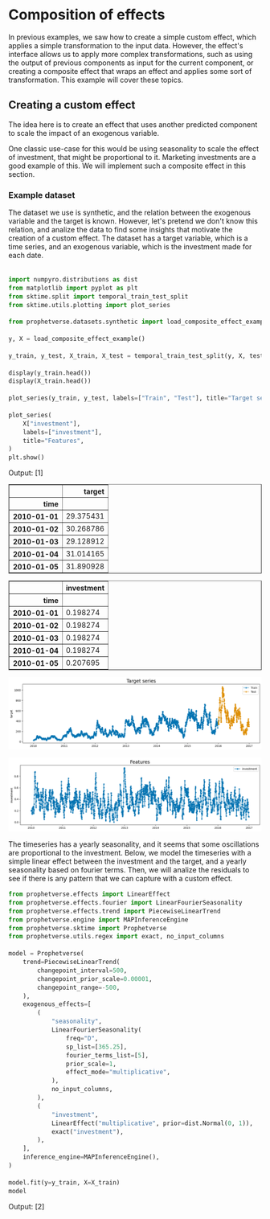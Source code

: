 # Composition of effects

In previous examples, we saw how to create a simple custom effect,
which applies a simple transformation to the input data. However, the effect's
interface allows us to apply more complex transformations, such as using the output
of previous components as input for the current component, or creating a composite
effect that wraps an effect and applies some sort of transformation. This example
will cover these topics.

## Creating a custom effect

The idea here is to create an effect that uses another predicted component
to scale the impact of an exogenous variable.

One classic use-case for this would be using seasonality to scale
the effect of investment, that might be proportional to it.
Marketing investments are a good example of this. We will implement such a composite
effect in this section.

### Example dataset

The dataset we use is synthetic, and the relation between the exogenous variable
and the target is known. However, let's pretend we don't know this relation, and
analize the data to find some insights that motivate the creation of a custom
effect. The dataset has a target variable, which is a time series, and an exogenous
variable, which is the investment made for each date.





```python

import numpyro.distributions as dist
from matplotlib import pyplot as plt
from sktime.split import temporal_train_test_split
from sktime.utils.plotting import plot_series

from prophetverse.datasets.synthetic import load_composite_effect_example

y, X = load_composite_effect_example()

y_train, y_test, X_train, X_test = temporal_train_test_split(y, X, test_size=365)

display(y_train.head())
display(X_train.head())

plot_series(y_train, y_test, labels=["Train", "Test"], title="Target series")

plot_series(
    X["investment"],
    labels=["investment"],
    title="Features",
)
plt.show()


```
<p class="cell-output-title jp-RenderedText jp-OutputArea-output">Output: <span class="cell-output-count">[1]</span></p>


<div>
<style scoped>
    .dataframe tbody tr th:only-of-type {
        vertical-align: middle;
    }

    .dataframe tbody tr th {
        vertical-align: top;
    }

    .dataframe thead th {
        text-align: right;
    }
</style>
<table border="1" class="dataframe">
  <thead>
    <tr style="text-align: right;">
      <th></th>
      <th>target</th>
    </tr>
    <tr>
      <th>time</th>
      <th></th>
    </tr>
  </thead>
  <tbody>
    <tr>
      <th>2010-01-01</th>
      <td>29.375431</td>
    </tr>
    <tr>
      <th>2010-01-02</th>
      <td>30.268786</td>
    </tr>
    <tr>
      <th>2010-01-03</th>
      <td>29.128912</td>
    </tr>
    <tr>
      <th>2010-01-04</th>
      <td>31.014165</td>
    </tr>
    <tr>
      <th>2010-01-05</th>
      <td>31.890928</td>
    </tr>
  </tbody>
</table>
</div>



<div>
<style scoped>
    .dataframe tbody tr th:only-of-type {
        vertical-align: middle;
    }

    .dataframe tbody tr th {
        vertical-align: top;
    }

    .dataframe thead th {
        text-align: right;
    }
</style>
<table border="1" class="dataframe">
  <thead>
    <tr style="text-align: right;">
      <th></th>
      <th>investment</th>
    </tr>
    <tr>
      <th>time</th>
      <th></th>
    </tr>
  </thead>
  <tbody>
    <tr>
      <th>2010-01-01</th>
      <td>0.198274</td>
    </tr>
    <tr>
      <th>2010-01-02</th>
      <td>0.198274</td>
    </tr>
    <tr>
      <th>2010-01-03</th>
      <td>0.198274</td>
    </tr>
    <tr>
      <th>2010-01-04</th>
      <td>0.198274</td>
    </tr>
    <tr>
      <th>2010-01-05</th>
      <td>0.207695</td>
    </tr>
  </tbody>
</table>
</div>



    
![png](index_files/output_1_3.png)
    



    
![png](index_files/output_1_4.png)
    



The timeseries has a yearly seasonality, and it seems that some oscillations are
proportional to
the investment. Below, we model the timeseries with a simple linear effect between
the investment and the target, and a yearly seasonality based on fourier terms.
Then, we will analize the residuals to see if there is any pattern that we can
capture with a custom effect.





```python
from prophetverse.effects import LinearEffect
from prophetverse.effects.fourier import LinearFourierSeasonality
from prophetverse.effects.trend import PiecewiseLinearTrend
from prophetverse.engine import MAPInferenceEngine
from prophetverse.sktime import Prophetverse
from prophetverse.utils.regex import exact, no_input_columns

model = Prophetverse(
    trend=PiecewiseLinearTrend(
        changepoint_interval=500,
        changepoint_prior_scale=0.00001,
        changepoint_range=-500,
    ),
    exogenous_effects=[
        (
            "seasonality",
            LinearFourierSeasonality(
                freq="D",
                sp_list=[365.25],
                fourier_terms_list=[5],
                prior_scale=1,
                effect_mode="multiplicative",
            ),
            no_input_columns,
        ),
        (
            "investment",
            LinearEffect("multiplicative", prior=dist.Normal(0, 1)),
            exact("investment"),
        ),
    ],
    inference_engine=MAPInferenceEngine(),
)

model.fit(y=y_train, X=X_train)
model


```
<p class="cell-output-title jp-RenderedText jp-OutputArea-output">Output: <span class="cell-output-count">[2]</span></p>




<style>#sk-5fb2d78a-dfb8-4467-b0eb-449028736763 {
    /* Definition of color scheme common for light and dark mode */
    --sklearn-color-text: black;
    --sklearn-color-line: gray;
    /* Definition of color scheme for objects */
    --sklearn-color-level-0: #fff5e6;
    --sklearn-color-level-1: #f6e4d2;
    --sklearn-color-level-2: #ffe0b3;
    --sklearn-color-level-3: chocolate;

    /* Specific color for light theme */
    --sklearn-color-text-on-default-background: var(--theme-code-foreground, var(--jp-content-font-color1, black));
    --sklearn-color-background: var(--theme-background, var(--jp-layout-color0, white));
    --sklearn-color-border-box: var(--theme-code-foreground, var(--jp-content-font-color1, black));
    --sklearn-color-icon: #696969;

    @media (prefers-color-scheme: dark) {
      /* Redefinition of color scheme for dark theme */
      --sklearn-color-text-on-default-background: var(--theme-code-foreground, var(--jp-content-font-color1, white));
      --sklearn-color-background: var(--theme-background, var(--jp-layout-color0, #111));
      --sklearn-color-border-box: var(--theme-code-foreground, var(--jp-content-font-color1, white));
      --sklearn-color-icon: #878787;
    }
  }

  #sk-5fb2d78a-dfb8-4467-b0eb-449028736763 {
    color: var(--sklearn-color-text);
  }

  #sk-5fb2d78a-dfb8-4467-b0eb-449028736763 pre {
    padding: 0;
  }

  #sk-5fb2d78a-dfb8-4467-b0eb-449028736763 input.sk-hidden--visually {
    border: 0;
    clip: rect(1px 1px 1px 1px);
    clip: rect(1px, 1px, 1px, 1px);
    height: 1px;
    margin: -1px;
    overflow: hidden;
    padding: 0;
    position: absolute;
    width: 1px;
  }

  #sk-5fb2d78a-dfb8-4467-b0eb-449028736763 div.sk-dashed-wrapped {
    border: 1px dashed var(--sklearn-color-line);
    margin: 0 0.4em 0.5em 0.4em;
    box-sizing: border-box;
    padding-bottom: 0.4em;
    background-color: var(--sklearn-color-background);
  }

  #sk-5fb2d78a-dfb8-4467-b0eb-449028736763 div.sk-container {
    /* jupyter's `normalize.less` sets `[hidden] { display: none; }`
       but bootstrap.min.css set `[hidden] { display: none !important; }`
       so we also need the `!important` here to be able to override the
       default hidden behavior on the sphinx rendered scikit-learn.org.
       See: https://github.com/scikit-learn/scikit-learn/issues/21755 */
    display: inline-block !important;
    position: relative;
  }

  #sk-5fb2d78a-dfb8-4467-b0eb-449028736763 div.sk-text-repr-fallback {
    display: none;
  }

  div.sk-parallel-item,
  div.sk-serial,
  div.sk-item {
    /* draw centered vertical line to link estimators */
    background-image: linear-gradient(var(--sklearn-color-text-on-default-background), var(--sklearn-color-text-on-default-background));
    background-size: 2px 100%;
    background-repeat: no-repeat;
    background-position: center center;
  }

  /* Parallel-specific style estimator block */

  #sk-5fb2d78a-dfb8-4467-b0eb-449028736763 div.sk-parallel-item::after {
    content: "";
    width: 100%;
    border-bottom: 2px solid var(--sklearn-color-text-on-default-background);
    flex-grow: 1;
  }

  #sk-5fb2d78a-dfb8-4467-b0eb-449028736763 div.sk-parallel {
    display: flex;
    align-items: stretch;
    justify-content: center;
    background-color: var(--sklearn-color-background);
    position: relative;
  }

  #sk-5fb2d78a-dfb8-4467-b0eb-449028736763 div.sk-parallel-item {
    display: flex;
    flex-direction: column;
  }

  #sk-5fb2d78a-dfb8-4467-b0eb-449028736763 div.sk-parallel-item:first-child::after {
    align-self: flex-end;
    width: 50%;
  }

  #sk-5fb2d78a-dfb8-4467-b0eb-449028736763 div.sk-parallel-item:last-child::after {
    align-self: flex-start;
    width: 50%;
  }

  #sk-5fb2d78a-dfb8-4467-b0eb-449028736763 div.sk-parallel-item:only-child::after {
    width: 0;
  }

  /* Serial-specific style estimator block */

  #sk-5fb2d78a-dfb8-4467-b0eb-449028736763 div.sk-serial {
    display: flex;
    flex-direction: column;
    align-items: center;
    background-color: var(--sklearn-color-background);
    padding-right: 1em;
    padding-left: 1em;
  }


  /* Toggleable style: style used for estimator/Pipeline/ColumnTransformer box that is
  clickable and can be expanded/collapsed.
  - Pipeline and ColumnTransformer use this feature and define the default style
  - Estimators will overwrite some part of the style using the `sk-estimator` class
  */

  /* Pipeline and ColumnTransformer style (default) */

  #sk-5fb2d78a-dfb8-4467-b0eb-449028736763 div.sk-toggleable {
    /* Default theme specific background. It is overwritten whether we have a
    specific estimator or a Pipeline/ColumnTransformer */
    background-color: var(--sklearn-color-background);
  }

  /* Toggleable label */
  #sk-5fb2d78a-dfb8-4467-b0eb-449028736763 label.sk-toggleable__label {
    cursor: pointer;
    display: block;
    width: 100%;
    margin-bottom: 0;
    padding: 0.5em;
    box-sizing: border-box;
    text-align: center;
  }

  #sk-5fb2d78a-dfb8-4467-b0eb-449028736763 label.sk-toggleable__label-arrow:before {
    /* Arrow on the left of the label */
    content: "▸";
    float: left;
    margin-right: 0.25em;
    color: var(--sklearn-color-icon);
  }

  #sk-5fb2d78a-dfb8-4467-b0eb-449028736763 label.sk-toggleable__label-arrow:hover:before {
    color: var(--sklearn-color-text);
  }

  /* Toggleable content - dropdown */

  #sk-5fb2d78a-dfb8-4467-b0eb-449028736763 div.sk-toggleable__content {
    max-height: 0;
    max-width: 0;
    overflow: hidden;
    text-align: left;
    background-color: var(--sklearn-color-level-0);
  }

  #sk-5fb2d78a-dfb8-4467-b0eb-449028736763 div.sk-toggleable__content pre {
    margin: 0.2em;
    border-radius: 0.25em;
    color: var(--sklearn-color-text);
    background-color: var(--sklearn-color-level-0);
  }

  #sk-5fb2d78a-dfb8-4467-b0eb-449028736763 input.sk-toggleable__control:checked~div.sk-toggleable__content {
    /* Expand drop-down */
    max-height: 200px;
    max-width: 100%;
    overflow: auto;
  }

  #sk-5fb2d78a-dfb8-4467-b0eb-449028736763 input.sk-toggleable__control:checked~label.sk-toggleable__label-arrow:before {
    content: "▾";
  }

  /* Pipeline/ColumnTransformer-specific style */

  #sk-5fb2d78a-dfb8-4467-b0eb-449028736763 div.sk-label input.sk-toggleable__control:checked~label.sk-toggleable__label {
    color: var(--sklearn-color-text);
    background-color: var(--sklearn-color-level-2);
  }

  /* Estimator-specific style */

  /* Colorize estimator box */
  #sk-5fb2d78a-dfb8-4467-b0eb-449028736763 div.sk-estimator input.sk-toggleable__control:checked~label.sk-toggleable__label {
    /* unfitted */
    background-color: var(--sklearn-color-level-2);
  }

  #sk-5fb2d78a-dfb8-4467-b0eb-449028736763 div.sk-label label.sk-toggleable__label,
  #sk-5fb2d78a-dfb8-4467-b0eb-449028736763 div.sk-label label {
    /* The background is the default theme color */
    color: var(--sklearn-color-text-on-default-background);
  }

  /* On hover, darken the color of the background */
  #sk-5fb2d78a-dfb8-4467-b0eb-449028736763 div.sk-label:hover label.sk-toggleable__label {
    color: var(--sklearn-color-text);
    background-color: var(--sklearn-color-level-2);
  }

  /* Estimator label */

  #sk-5fb2d78a-dfb8-4467-b0eb-449028736763 div.sk-label label {
    font-family: monospace;
    font-weight: bold;
    display: inline-block;
    line-height: 1.2em;
  }

  #sk-5fb2d78a-dfb8-4467-b0eb-449028736763 div.sk-label-container {
    text-align: center;
  }

  /* Estimator-specific */
  #sk-5fb2d78a-dfb8-4467-b0eb-449028736763 div.sk-estimator {
    font-family: monospace;
    border: 1px dotted var(--sklearn-color-border-box);
    border-radius: 0.25em;
    box-sizing: border-box;
    margin-bottom: 0.5em;
    background-color: var(--sklearn-color-level-0);
  }

  /* on hover */
  #sk-5fb2d78a-dfb8-4467-b0eb-449028736763 div.sk-estimator:hover {
    background-color: var(--sklearn-color-level-2);
  }

  /* Specification for estimator info */

  .sk-estimator-doc-link,
  a:link.sk-estimator-doc-link,
  a:visited.sk-estimator-doc-link {
    float: right;
    font-size: smaller;
    line-height: 1em;
    font-family: monospace;
    background-color: var(--sklearn-color-background);
    border-radius: 1em;
    height: 1em;
    width: 1em;
    text-decoration: none !important;
    margin-left: 1ex;
    border: var(--sklearn-color-level-1) 1pt solid;
    color: var(--sklearn-color-level-1);
  }

  /* On hover */
  div.sk-estimator:hover .sk-estimator-doc-link:hover,
  .sk-estimator-doc-link:hover,
  div.sk-label-container:hover .sk-estimator-doc-link:hover,
  .sk-estimator-doc-link:hover {
    background-color: var(--sklearn-color-level-3);
    color: var(--sklearn-color-background);
    text-decoration: none;
  }

  /* Span, style for the box shown on hovering the info icon */
  .sk-estimator-doc-link span {
    display: none;
    z-index: 9999;
    position: relative;
    font-weight: normal;
    right: .2ex;
    padding: .5ex;
    margin: .5ex;
    width: min-content;
    min-width: 20ex;
    max-width: 50ex;
    color: var(--sklearn-color-text);
    box-shadow: 2pt 2pt 4pt #999;
    background: var(--sklearn-color-level-0);
    border: .5pt solid var(--sklearn-color-level-3);
  }

  .sk-estimator-doc-link:hover span {
    display: block;
  }

  /* "?"-specific style due to the `<a>` HTML tag */

  #sk-5fb2d78a-dfb8-4467-b0eb-449028736763 a.estimator_doc_link {
    float: right;
    font-size: 1rem;
    line-height: 1em;
    font-family: monospace;
    background-color: var(--sklearn-color-background);
    border-radius: 1rem;
    height: 1rem;
    width: 1rem;
    text-decoration: none;
    color: var(--sklearn-color-level-1);
    border: var(--sklearn-color-level-1) 1pt solid;
  }

  /* On hover */
  #sk-5fb2d78a-dfb8-4467-b0eb-449028736763 a.estimator_doc_link:hover {
    background-color: var(--sklearn-color-level-3);
    color: var(--sklearn-color-background);
    text-decoration: none;
  }
</style><div id='sk-5fb2d78a-dfb8-4467-b0eb-449028736763' class="sk-top-container"><div class="sk-text-repr-fallback"><pre>Prophetverse(exogenous_effects=[(&#x27;seasonality&#x27;,
                                 LinearFourierSeasonality(effect_mode=&#x27;multiplicative&#x27;,
                                                          fourier_terms_list=[5],
                                                          freq=&#x27;D&#x27;,
                                                          prior_scale=1,
                                                          sp_list=[365.25]),
                                 &#x27;^$&#x27;),
                                (&#x27;investment&#x27;,
                                 LinearEffect(prior=&lt;numpyro.distributions.continuous.Normal object at 0x30eabfb50&gt;),
                                 &#x27;^investment$&#x27;)],
             inference_engine=MAPInferenceEngine(),
             trend=PiecewiseLinearTrend(changepoint_interval=500,
                                        changepoint_prior_scale=1e-05,
                                        changepoint_range=-500))</pre><b>Please rerun this cell to show the HTML repr or trust the notebook.</b></div><div class="sk-container" hidden><div class="sk-item sk-dashed-wrapped"><div class='sk-label-container'><div class="sk-label sk-toggleable"><input class="sk-toggleable__control sk-hidden--visually" id=UUID('ddc29969-cab7-40a6-af08-7f04c5bed23d') type="checkbox" ><label for=UUID('ddc29969-cab7-40a6-af08-7f04c5bed23d') class='sk-toggleable__label sk-toggleable__label-arrow'>Prophetverse</label><div class="sk-toggleable__content"><pre>Prophetverse(exogenous_effects=[(&#x27;seasonality&#x27;,
                                 LinearFourierSeasonality(effect_mode=&#x27;multiplicative&#x27;,
                                                          fourier_terms_list=[5],
                                                          freq=&#x27;D&#x27;,
                                                          prior_scale=1,
                                                          sp_list=[365.25]),
                                 &#x27;^$&#x27;),
                                (&#x27;investment&#x27;,
                                 LinearEffect(prior=&lt;numpyro.distributions.continuous.Normal object at 0x30eabfb50&gt;),
                                 &#x27;^investment$&#x27;)],
             inference_engine=MAPInferenceEngine(),
             trend=PiecewiseLinearTrend(changepoint_interval=500,
                                        changepoint_prior_scale=1e-05,
                                        changepoint_range=-500))</pre></div></div></div><div class="sk-parallel"><div class="sk-parallel-item"><div class="sk-item"><div class='sk-label-container'><div class="sk-label sk-toggleable"><label>effects</label></div></div><div class="sk-serial"><div class="sk-item"><div class="sk-serial"><div class='sk-item'><div class="sk-estimator sk-toggleable"><input class="sk-toggleable__control sk-hidden--visually" id=UUID('c977d064-fa96-4929-9837-9317425e2280') type="checkbox" ><label for=UUID('c977d064-fa96-4929-9837-9317425e2280') class='sk-toggleable__label sk-toggleable__label-arrow'>PiecewiseLinearTrend</label><div class="sk-toggleable__content"><pre>PiecewiseLinearTrend(changepoint_interval=500, changepoint_prior_scale=1e-05,
                     changepoint_range=-500)</pre></div></div></div><div class='sk-item'><div class="sk-estimator sk-toggleable"><input class="sk-toggleable__control sk-hidden--visually" id=UUID('0f573cff-a422-4a24-bc30-2bbd1bc73bff') type="checkbox" ><label for=UUID('0f573cff-a422-4a24-bc30-2bbd1bc73bff') class='sk-toggleable__label sk-toggleable__label-arrow'>LinearFourierSeasonality</label><div class="sk-toggleable__content"><pre>LinearFourierSeasonality(effect_mode=&#x27;multiplicative&#x27;, fourier_terms_list=[5],
                         freq=&#x27;D&#x27;, prior_scale=1, sp_list=[365.25])</pre></div></div></div><div class='sk-item'><div class="sk-estimator sk-toggleable"><input class="sk-toggleable__control sk-hidden--visually" id=UUID('1037b42b-03e1-4278-94d8-24a4a54bb63c') type="checkbox" ><label for=UUID('1037b42b-03e1-4278-94d8-24a4a54bb63c') class='sk-toggleable__label sk-toggleable__label-arrow'>LinearEffect</label><div class="sk-toggleable__content"><pre>LinearEffect(prior=&lt;numpyro.distributions.continuous.Normal object at 0x30eabfb50&gt;)</pre></div></div></div></div></div></div></div></div><div class="sk-parallel-item"><div class="sk-item"><div class='sk-label-container'><div class="sk-label sk-toggleable"><label>inference_engine</label></div></div><div class="sk-serial"><div class='sk-item'><div class="sk-estimator sk-toggleable"><input class="sk-toggleable__control sk-hidden--visually" id=UUID('5e212d22-5c9a-464a-a7fa-94c07e13713e') type="checkbox" ><label for=UUID('5e212d22-5c9a-464a-a7fa-94c07e13713e') class='sk-toggleable__label sk-toggleable__label-arrow'>MAPInferenceEngine</label><div class="sk-toggleable__content"><pre>MAPInferenceEngine()</pre></div></div></div></div></div></div></div></div></div></div>



We plot the predictions on training set to see if the model performs well.



```python
y_pred = model.predict(X=X_train, fh=y_train.index)
plot_series(y_train, y_pred, labels=["Train", "Pred"], title="Target series")
plt.show()


```
<p class="cell-output-title jp-RenderedText jp-OutputArea-output">Output: <span class="cell-output-count">[3]</span></p>


    
![png](index_files/output_5_0.png)
    


We can see that some peaks are not captured by the model.
Our hypothesis to explain this phenomenon
is that the investment has more impact on the target when it is
done during the positive seasonality periods. To test this, we plot the residuals
of the model against the investment, and color the points based on the seasonality
component. We can see that slopes are different for positive and negative
seasonality, which indicates that our hypothesis is possibly correct.




```python
components = model.predict_components(X=X_train, fh=y_train.index)

residual = y_train["target"] - components["mean"]

fig, ax = plt.subplots()
ax.scatter(
    X_train["investment"],
    residual,
    c=components["seasonality"] < 0,
    cmap="Accent",
    alpha=0.9,
)
# Create legend manually
colors = plt.cm.get_cmap("Accent").colors
ax.scatter([], [], color=colors[0], label="Positive seasonality")
ax.scatter([], [], color=colors[1], label="Negative seasonality")
ax.legend()
ax.set(xlabel="Investment", ylabel="Residual", title="Residuals vs Investment")
fig.show()


```
<p class="cell-output-title jp-RenderedText jp-OutputArea-output">Output: <span class="cell-output-count">[4]</span></p>


    
![png](index_files/output_7_1.png)
    


## Creating the composite effect
To model this behaviour with Prophetverse, we will create a custom effect, that
scales a new effect by the output of a previous component.
The `_fit` and `_transform` methods call the inner effect's methods, and the
predict method multiplies the inner effect's predictions by the seasonality, which
is passed as `base_effect_name`.




```python
from typing import Any, Dict, List

import jax.numpy as jnp
import pandas as pd

from prophetverse.effects.base import BaseEffect


class WrapEffectAndScaleByAnother(BaseEffect):
    """Wrap an effect and scale it by another effect.

    Parameters
    ----------
    effect : BaseEffect
        The effect to wrap.

    """

    _tags = {"skip_predict_if_no_match": False, "supports_multivariate": False}

    def __init__(
        self,
        effect: BaseEffect,
        base_effect_name: str,
    ):

        self.effect = effect
        self.base_effect_name = base_effect_name

        super().__init__()

        self.clone_tags(effect)

    def _fit(self, y: pd.DataFrame, X: pd.DataFrame, scale: float = 1):
        """Initialize the effect.

        This method is called during `fit()` of the forecasting model.
        It receives the Exogenous variables DataFrame and should be used to initialize
        any necessary parameters or data structures, such as detecting the columns that
        match the regex pattern.

        Parameters
        ----------
        y : pd.DataFrame
            The timeseries dataframe

        X : pd.DataFrame
            The DataFrame to initialize the effect.

        scale : float, optional
            The scale of the timeseries. For multivariate timeseries, this is
            a dataframe. For univariate, it is a simple float.

        Returns
        -------
        None
        """
        self.effect.fit(X=X, y=y, scale=scale)

    def _transform(self, X: pd.DataFrame, fh: pd.Index) -> Dict[str, Any]:
        """Prepare input data to be passed to numpyro model.

        Returns a dictionary with the data for the lift and for the inner effect.

        Parameters
        ----------
        X : pd.DataFrame
            The input DataFrame containing the exogenous variables for the training
            time indexes, if passed during fit, or for the forecasting time indexes, if
            passed during predict.

        fh : pd.Index
            The forecasting horizon as a pandas Index.

        Returns
        -------
        Dict[str, Any]
            Dictionary with data for the lift and for the inner effect
        """
        return self.effect.transform(X=X, fh=fh)

    def _predict(
        self, data: Dict, predicted_effects: Dict[str, jnp.ndarray], params: Dict
    ) -> jnp.ndarray:
        """Apply and return the effect values.

        Parameters
        ----------
        data : Any
            Data obtained from the transformed method.

        predicted_effects : Dict[str, jnp.ndarray], optional
            A dictionary containing the predicted effects, by default None.

        Returns
        -------
        jnp.ndarray
            An array with shape (T,1) for univariate timeseries.
        """
        out = self.effect.predict(data=data, predicted_effects=predicted_effects)

        base_effect = predicted_effects[self.base_effect_name]
        return base_effect * out

    @property
    def input_feature_column_names(self) -> List[str]:
        """Return the input feature columns names."""
        return self.effect.input_feature_column_names



```

### Instantiating the model with the composite effect
To create the model, we use the model instance we have, and the rshift operator to
append the composite effect to the model.



```python
import numpyro.distributions as dist
from prophetverse.engine.optimizer import AdamOptimizer

composite_effect_tuple = (
    "investment_seasonality",  # The effect ID, can be what you want
    # Now the effect object
    WrapEffectAndScaleByAnother(
        # The effect to wrap
        effect=LinearEffect("multiplicative", prior=dist.HalfNormal(1)),
        # The previous effect to use as scale. It is important
        # That this base_effect is passed before this effect in
        # exogenous_effect parameter!
        base_effect_name="seasonality",
    ),
    # The columns to pass to the effect. In this case, we only pass
    # the investment column
    exact("investment"),
)

# We use the rshift operator to append an effect to the model
model_composite = model >> composite_effect_tuple

model_composite.fit(y=y_train, X=X_train)
y_pred_composite = model_composite.predict(X=X_train, fh=y_train.index)



```

We can see below how these oscilations are captured by the model correctly
when adding this joint effect.

plot_series(y_train, y_pred_composite, labels=["Train", "Pred"], title="Target series")



### Evaluating the model on test set
We compare to the previous model to see if the new effect improved the predictions on
test set:



```python

y_pred_composite = model_composite.predict(X=X_test, fh=y_test.index)
y_pred = model.predict(X=X_test, fh=y_test.index)

plot_series(
    y_test,
    y_pred,
    y_pred_composite,
    labels=["Test", "Pred", "Pred composite"],
    title="Target series",
)

plt.show()



```
<p class="cell-output-title jp-RenderedText jp-OutputArea-output">Output: <span class="cell-output-count">[7]</span></p>


    
![png](index_files/output_14_0.png)
    


### Extracting the components
The components can be extracted as usual, with the `predict_components` method.



```python
components = model_composite.predict_components(fh=y_test.index, X=X_test)

fig, ax = plt.subplots(figsize=(10, 5))
components.plot.line(ax=ax)
ax.set_title("Predicted Components")
fig.show()

```
<p class="cell-output-title jp-RenderedText jp-OutputArea-output">Output: <span class="cell-output-count">[8]</span></p>


    
![png](index_files/output_16_1.png)
    

